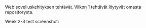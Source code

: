 Web sovelluskehityksen tehtävät. Viikon 1 tehtävät löytyvät omasta repositorysta.

Week 2-3 test screenshot:
